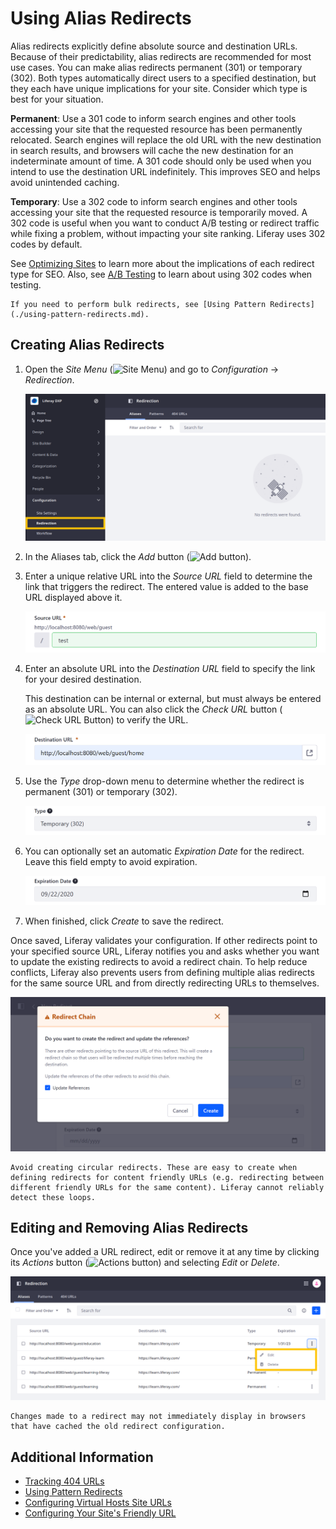 # Using Alias Redirects

Alias redirects explicitly define absolute source and destination URLs. Because of their predictability, alias redirects are recommended for most use cases. You can make alias redirects permanent (301) or temporary (302). Both types automatically direct users to a specified destination, but they each have unique implications for your site. Consider which type is best for your situation.

**Permanent**: Use a 301 code to inform search engines and other tools accessing your site that the requested resource has been permanently relocated. Search engines will replace the old URL with the new destination in search results, and browsers will cache the new destination for an indeterminate amount of time. A 301 code should only be used when you intend to use the destination URL indefinitely. This improves SEO and helps avoid unintended caching.

**Temporary**: Use a 302 code to inform search engines and other tools accessing your site that the requested resource is temporarily moved. A 302 code is useful when you want to conduct A/B testing or redirect traffic while fixing a problem, without impacting your site ranking. Liferay uses 302 codes by default.

See [Optimizing Sites](../../../optimizing-sites.md) to learn more about the implications of each redirect type for SEO. Also, see [A/B Testing](../../../optimizing-sites/ab-testing/ab-testing.md) to learn about using 302 codes when testing.

```{note}
If you need to perform bulk redirects, see [Using Pattern Redirects](./using-pattern-redirects.md).
```

## Creating Alias Redirects

1. Open the *Site Menu* (![Site Menu](../../../../images/icon-product-menu.png)) and go to *Configuration* &rarr; *Redirection*.

   ![Go to the Aliases tab in the Redirection application.](./using-alias-redirects/images/01.png)

1. In the Aliases tab, click the *Add* button (![Add button](../../../../images/icon-add.png)).

1. Enter a unique relative URL into the *Source URL* field to determine the link that triggers the redirect. The entered value is added to the base URL displayed above it.

   ![Enter a unique relative URL into the Source URL field.](./using-alias-redirects/images/02.png)

1. Enter an absolute URL into the *Destination URL* field to specify the link for your desired destination.

   This destination can be internal or external, but must always be entered as an absolute URL. You can also click the *Check URL* button (![Check URL Button](../../../../images/icon-shortcut.png)) to verify the URL.

   ![Enter an absolute URL into the Destination URL field.](./using-alias-redirects/images/03.png)

1. Use the *Type* drop-down menu to determine whether the redirect is permanent (301) or temporary (302).

   ![Determine whether the redirect is permanent or temporary.](./using-alias-redirects/images/04.png)

1. You can optionally set an automatic *Expiration Date* for the redirect. Leave this field empty to avoid expiration.

   ![Determine whether the redirect expires.](./using-alias-redirects/images/05.png)

1. When finished, click *Create* to save the redirect.

Once saved, Liferay validates your configuration. If other redirects point to your specified source URL, Liferay notifies you and asks whether you want to update the existing redirects to avoid a redirect chain. To help reduce conflicts, Liferay also prevents users from defining multiple alias redirects for the same source URL and from directly redirecting URLs to themselves.

![Liferay helps you avoid creating redirect chains.](./using-alias-redirects/images/06.png)

```{warning}
Avoid creating circular redirects. These are easy to create when defining redirects for content friendly URLs (e.g. redirecting between different friendly URLs for the same content). Liferay cannot reliably detect these loops.
```

## Editing and Removing Alias Redirects

Once you've added a URL redirect, edit or remove it at any time by clicking its *Actions* button (![Actions button](../../../../images/icon-actions.png)) and selecting *Edit* or *Delete*.

![You can edit or remove a redirect at any time.](./using-alias-redirects/images/07.png)

```{note}
Changes made to a redirect may not immediately display in browsers that have cached the old redirect configuration.
```

## Additional Information

* [Tracking 404 URLs](./tracking-404-urls.md)
* [Using Pattern Redirects](./using-pattern-redirects.md)
* [Configuring Virtual Hosts Site URLs](../configuring-virtual-hosts-site-urls.md)
* [Configuring Your Site's Friendly URL](../configuring-your-sites-friendly-url.md)
